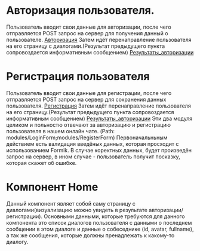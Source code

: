 # Авторизация пользователя.
Пользователь вводит свои данные для авторизации, после чего отправляется POST запрос на сервер для получения данный о пользователе.
[Авторизация](https://drive.google.com/file/d/13sBXiqjJbU0iRRABT-vvYVU7S2NLZ_z4/view?usp=sharing)
Затем идёт перенаправление пользователя на его страницу с диалогами.(Результат предыдущего пункта сопровоздается информативным сообщением)
[Результаты_авторизации](https://drive.google.com/file/d/1_vwXOdamJf5nZxVBLz7vaxUpHN1vFubK/view?usp=sharing)
# Регистрация пользователя
Пользователь вводит свои данные для регистрации, после чего отправляется POST запрос на сервер для сохранения данных пользователя.
[Регистрация](https://drive.google.com/file/d/1ZDpASJZHFqtqkjm9HPQiAMpwVSsfzT2i/view?usp=sharing)
Затем идёт перенаправление пользователя на его страницу.(Результат предыдущего пункта сопровоздается информативным сообщением)
[Результаты_авторизации](https://drive.google.com/file/d/1re-eVE0UKdNFzsSDX2yrZTAYHfABb6N9/view?usp=sharing)
Эти два модуля целиком и польностю отвечают за авторизацию и регистрацию пользователя в нашем онлайн чате. (Path: modules/LoginForm;modules/RegisterForm)
Первоначальньным действием есть валидация введёных данных, которая просходит с использованием Formik.
В случае коректных данных, будет произведён запрос на сервер, в ином случае - пользователь получит посказку, которая скажет об ошибке.

# Компонент Home
Данный компонент являет собой саму страницу с диалогами(визуализацию можно увидеть в результате авторизации/регистрации).
Основными данными, которые требуются для данного компонента это список диалогов пользователя с данными о последнем сообщении в этом диалоге и данные о собеседнике (id, avatar, fullname), а так же сообщения, которые должны пренадлежать к какому-то диалогу.
